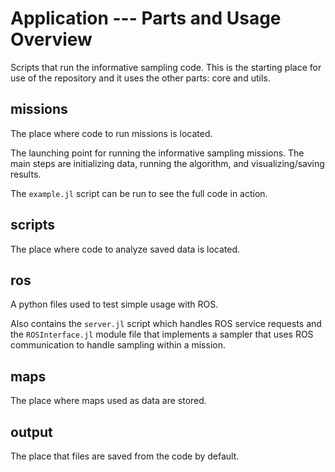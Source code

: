 # Application --- Parts and Usage Overview

Scripts that run the informative sampling code. This is the starting place for use of the repository and it uses the other parts: core and utils.

## missions

The place where code to run missions is located.

The launching point for running the informative sampling missions. The main steps are initializing data, running the algorithm, and visualizing/saving results.

The `example.jl` script can be run to see the full code in action.

## scripts

The place where code to analyze saved data is located.

## ros

A python files used to test simple usage with ROS.

Also contains the `server.jl` script which handles ROS service requests and the `ROSInterface.jl` module file that implements a sampler that uses ROS communication to handle sampling within a mission.

## maps

The place where maps used as data are stored.

## output

The place that files are saved from the code by default.
